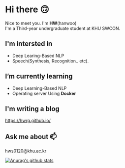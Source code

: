 # Hi there 🙃
Nice to meet you. I'm __HW__(hanwoo)<br>
I'm a Third-year undergraduate student at KHU SWCON.<br>


## I'm intersted in
- Deep Learing-Based NLP
- Speech(Synthesis, Recognition.. etc).<br>


## I’m currently learning
- Deep Learning-Based NLP<br>
- Operating server Using __Docker__<br>


## I'm writing a blog
<https://hwrg.github.io/><br>


## Ask me about 📫
hws0120@khu.ac.kr<br>

 [![Anurag's github stats](https://github-readme-stats.vercel.app/api?username=hwRG)](https://github.com/anuraghazra/github-readme-stats)
